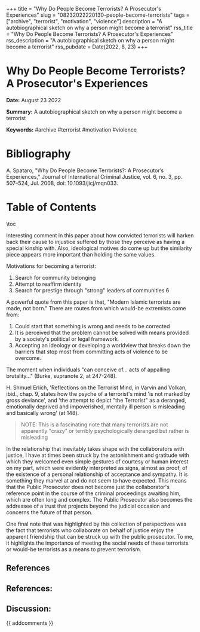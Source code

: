 +++
title = "Why Do People Become Terrorists? A Prosecutor's Experiences"
slug = "08232022220130-people-become-terrorists"
tags = ["archive", "terrorist", "motivation", "violence"]
description = "A autobiographical sketch on why a person might become a terrorist"
rss_title = "Why Do People Become Terrorists? A Prosecutor's Experiences"
rss_description = "A autobiographical sketch on why a person might become a terrorist"
rss_pubdate = Date(2022, 8, 23)
+++



Why Do People Become Terrorists? A Prosecutor's Experiences
=========

**Date:** August 23 2022

**Summary:** A autobiographical sketch on why a person might become a terrorist

**Keywords:** #archive #terrorist #motivation #violence

Bibliography
==========

A. Spataro, "Why Do People Become Terrorists?: A Prosecutor’s Experiences," Journal of International Criminal Justice, vol. 6, no. 3, pp. 507–524, Jul. 2008, doi: 10.1093/jicj/mqn033.

Table of Contents
=========

\toc

Interesting comment in this paper about how convicted terrorists will harken back their cause to injustice suffered by those they perceive as having a special kinship with. Also, ideological motives do come up but the similarity piece appears more important than holding the same values.

Motivations for becoming a terrorist:

1. Search for community belonging
2. Attempt to reaffirm identity
3. Search for prestige through "strong" leaders of communities 6

A powerful quote from this paper is that, "Modern Islamic terrorists are made, not born." There are routes from which would-be extremists come from:

1. Could start that something is wrong and needs to be corrected
2. It is perceived that the problem cannot be solved with means provided by a society's political or legal framework
3. Accepting an ideology or developing a worldview that breaks down the barriers that stop most from committing acts of violence to be overcome.

The moment when individuals "can conceive of... acts of appalling brutality..." (Burke, supranote 2, at 247-248).

H. Shmuel Erlich, 'Reflections on the Terrorist Mind, in Varvin and Volkan, ibid., chap. 9, states how the psyche of a terrorist's mind 'is not marked by gross deviance', and 'the attempt to depict "the Terrorist" as a deranged, emotionally deprived and impoverished, mentally ill person is misleading and basically wrong' (at 148).

> NOTE: This is a fascinating note that many terrorists are not apparently "crazy" or terribly psychologically deranged but rather is misleading


In the relationship that inevitably takes shape with the collaborators with justice, I have at times been struck by the astonishment and gratitude with which they welcomed even simple gestures of courtesy or human interest on my part, which were evidently interpreted as signs, almost as proof, of the existence of a personal relationship of acceptance and sympathy. It is something they marvel at and do not seem to have expected. This means that the Public Prosecutor does not become just the collaborator's reference point in the course of the criminal proceedings awaiting him, which are often long and complex. The Public Prosecutor also becomes the addressee of a trust that projects beyond the judicial occasion and concerns the future of that person.

One final note that was highlighted by this collection of perspectives was the fact that terrorists who collaborate on behalf of justice enjoy the apparent friendship that can be struck up with the public prosecutor. To me, it highlights the importance of meeting the social needs of these terrorists or would-be terrorists as a means to prevent terrorism.

## References

## References:
## Discussion: 

{{ addcomments }}
